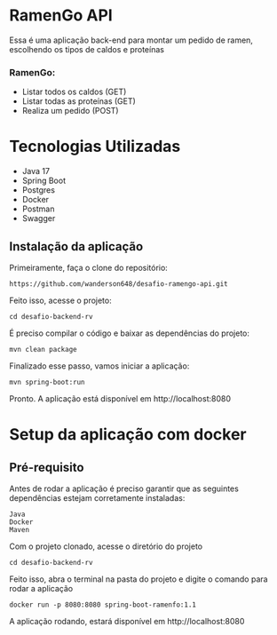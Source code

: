# RamenGo API

Essa é uma aplicação back-end para montar um pedido de ramen, escolhendo os tipos de caldos e proteínas

### RamenGo:
  -  Listar todos os caldos (GET)
  -  Listar todas as proteínas (GET)
  -  Realiza um pedido (POST)


# Tecnologias Utilizadas
  
  - Java 17
  - Spring Boot
  - Postgres
  - Docker
  - Postman
  - Swagger
## Instalação da aplicação

 Primeiramente, faça o clone do repositório:
  ```
  https://github.com/wanderson648/desafio-ramengo-api.git
  ```
Feito isso, acesse o projeto:
```
cd desafio-backend-rv
```
É preciso compilar o código e baixar as dependências do projeto:
```
mvn clean package
```
Finalizado esse passo, vamos iniciar a aplicação:
```
mvn spring-boot:run
```
Pronto. A aplicação está disponível em  http://localhost:8080

# Setup da aplicação com docker

## Pré-requisito

Antes de rodar a aplicação é preciso garantir que as seguintes dependências estejam corretamente instaladas:
```
Java 
Docker 
Maven 
```
Com o projeto clonado, acesse o diretório do projeto

```
cd desafio-backend-rv
```

Feito isso, abra o terminal na pasta do projeto e digite o comando para rodar a aplicação
```
docker run -p 8080:8080 spring-boot-ramenfo:1.1
```
A aplicação rodando, estará disponível em http://localhost:8080
